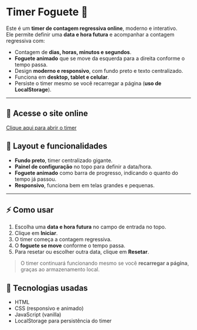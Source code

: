 # Timer Foguete 🚀

Este é um **timer de contagem regressiva online**, moderno e interativo.  
Ele permite definir uma **data e hora futura** e acompanhar a contagem regressiva com:

- Contagem de **dias, horas, minutos e segundos**.  
- **Foguete animado** que se move da esquerda para a direita conforme o tempo passa.  
- Design **moderno e responsivo**, com fundo preto e texto centralizado.  
- Funciona em **desktop, tablet e celular**.  
- Persiste o timer mesmo se você recarregar a página (**uso de LocalStorage**).

---

## 🔗 Acesse o site online

[Clique aqui para abrir o timer](https://phploit.github.io/meu-timer-3/)  


## 🖤 Layout e funcionalidades

- **Fundo preto**, timer centralizado gigante.  
- **Painel de configuração** no topo para definir a data/hora.  
- **Foguete animado** como barra de progresso, indicando o quanto do tempo já passou.  
- **Responsivo**, funciona bem em telas grandes e pequenas.

---

## ⚡ Como usar

1. Escolha uma **data e hora futura** no campo de entrada no topo.  
2. Clique em **Iniciar**.  
3. O timer começa a contagem regressiva.  
4. O **foguete se move** conforme o tempo passa.  
5. Para resetar ou escolher outra data, clique em **Resetar**.  

> O timer continuará funcionando mesmo se você **recarregar a página**, graças ao armazenamento local.



## 🎨 Tecnologias usadas

- HTML  
- CSS (responsivo e animado)  
- JavaScript (vanilla)  
- LocalStorage para persistência do timer


